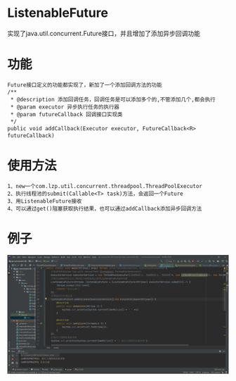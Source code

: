 # ListenableFuture
 实现了java.util.concurrent.Future接口，并且增加了添加异步回调功能
 
# 功能
    Future接口定义的功能都实现了，新加了一个添加回调方法的功能
    /**
     * @description 添加回调任务，回调任务是可以添加多个的,不管添加几个,都会执行
     * @param executor 异步执行任务的执行器
     * @param futureCallback 回调接口实现类
     */
    public void addCallback(Executor executor, FutureCallback<R> futureCallback)
    
    
# 使用方法
    1、new一个com.lzp.util.concurrent.threadpool.ThreadPoolExecutor
    2、执行线程池的submit(Callable<T> task)方法，会返回一个Future
    3、用ListenableFuture接收
    4、可以通过get()阻塞获取执行结果，也可以通过addCallback添加异步回调方法
# 例子
![example](https://github.com/65487123/zp-concurrent-lib/raw/master/picture/FutureDemo.png)   
   
          

    
